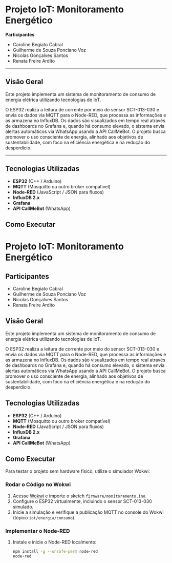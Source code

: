 # Projeto IoT: Monitoramento Energético

**Participantes**  
- Caroline Begiato Cabral  
- Guilherme de Souza Ponciano Voz  
- Nicolas Gonçalves Santos  
- Renata Freire Ardito  

---

## Visão Geral

Este projeto implementa um sistema de monitoramento de consumo de energia elétrica utilizando tecnologias de IoT.

O ESP32 realiza a leitura de corrente por meio do sensor SCT-013-030 e envia os dados via MQTT para o Node-RED, que processa as informações e as armazena no InfluxDB. Os dados são visualizados em tempo real através de dashboards no Grafana e, quando há consumo elevado, o sistema envia alertas automáticos via WhatsApp usando a API CallMeBot. O projeto busca promover o uso consciente de energia, alinhado aos objetivos de sustentabilidade, com foco na eficiência energética e na redução do desperdício.

---

## Tecnologias Utilizadas

- **ESP32** (C++ / Arduino)  
- **MQTT** (Mosquitto ou outro broker compatível)  
- **Node-RED** (JavaScript / JSON para fluxos)  
- **InfluxDB 2.x**  
- **Grafana**  
- **API CallMeBot** (WhatsApp)

## Como Executar

# Projeto IoT: Monitoramento Energético

## Participantes

- Caroline Begiato Cabral  
- Guilherme de Souza Ponciano Voz  
- Nicolas Gonçalves Santos  
- Renata Freire Ardito  

## Visão Geral

Este projeto implementa um sistema de monitoramento de consumo de energia elétrica utilizando tecnologias de IoT.

O ESP32 realiza a leitura de corrente por meio do sensor SCT-013-030 e envia os dados via MQTT para o Node-RED, que processa as informações e as armazena no InfluxDB. Os dados são visualizados em tempo real através de dashboards no Grafana e, quando há consumo elevado, o sistema envia alertas automáticos via WhatsApp usando a API CallMeBot. O projeto busca promover o uso consciente de energia, alinhado aos objetivos de sustentabilidade, com foco na eficiência energética e na redução do desperdício.

## Tecnologias Utilizadas

- **ESP32** (C++ / Arduino)  
- **MQTT** (Mosquitto ou outro broker compatível)  
- **Node-RED** (JavaScript / JSON para fluxos)  
- **InfluxDB 2.x**  
- **Grafana**  
- **API CallMeBot** (WhatsApp)  

## Como Executar

Para testar o projeto sem hardware físico, utilize o simulador Wokwi:

### Rodar o Código no Wokwi

1. Acesse [Wokwi](https://wokwi.com/) e importe o sketch `firmware/monitoramento.ino`.  
2. Configure o ESP32 virtualmente, incluindo o sensor SCT-013-030 simulado.  
3. Inicie a simulação e verifique a publicação MQTT no console do Wokwi (tópico `iot/energia/consumo`).  

### Implementar o Node-RED

1. Instale e inicie o Node-RED localmente:
   ```bash
   npm install -g --unsafe-perm node-red
   node-red
